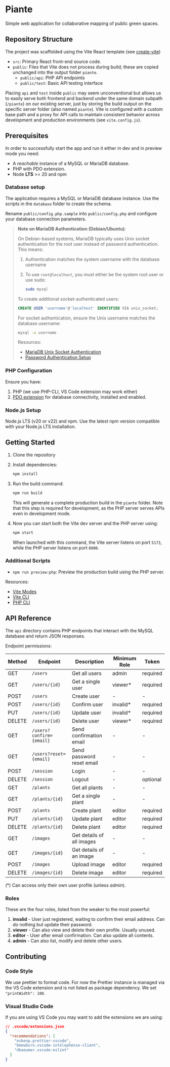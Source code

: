 # Piante

Simple web application for collaborative mapping of public green spaces.

## Repository Structure

The project was scaffolded using the Vite React template (see [create-vite](https://github.com/vitejs/vite/tree/main/packages/create-vite))

- `src`: Primary React front-end source code.
- `public`: Files that Vite does not process during build; these are copied unchanged into the output folder `piante`.
  - `public/api`: PHP API endpoints
  - `public/test`: Basic API testing interface

Placing `api` and `test` inside `public` may seem unconventional but allows us to easily serve both frontend and backend under the same domain subpath (`/piante`) on our existing server, just by storing the build output on the specific server folder (also named `piante`). Vite is configured with a custom base path and a proxy for API calls to maintain consistent behavior across development and production environments (see `vite.config.js`).

## Prerequisites

In order to successfully start the app and run it either in dev and in preview mode you need:

- A _reachable_ instance of a MySQL or MariaDB database.
- PHP with PDO extension.
- Node **LTS** >= 20 and npm

### Database setup

The application requires a MySQL or MariaDB database instance. Use the scripts in the `database` folder to create the schema.

Rename `public/config.php.sample` into `public/config.php` and configure your database connection parameters.

> **Note on MariaDB Authentication (Debian/Ubuntu)**:
>
> On Debian-based systems, MariaDB typically uses Unix socket authentication for the root user instead of password authentication. This means:
>
> 1. Authentication matches the system username with the database username
> 2. To use `root@localhost`, you must either be the system root user or use sudo:
>
>    ```bash
>    sudo mysql
>    ```
>
> To create additional socket-authenticated users:
>
> ```sql
> CREATE USER 'username'@'localhost' IDENTIFIED VIA unix_socket;
> ```
>
> For socket authentication, ensure the Unix username matches the database username:
>
> ```bash
> mysql -u username
> ```
>
> Resources:
>
> - [MariaDB Unix Socket Authentication](https://mariadb.com/kb/en/authentication-plugin-unix-socket/)
> - [Password Authentication Setup](https://mariadb.com/kb/en/authentication-plugin-unix-socket/#switching-to-password-based-authentication)

### PHP Configuration

Ensure you have:

1. PHP (we use PHP-CLI, VS Code extension may work either)
2. [PDO extension](https://www.php.net/manual/en/book.pdo.php) for database connectivity, installed and enabled.

### Node.js Setup

Node.js LTS (v20 or v22) and npm. Use the latest npm version compatible with your Node.js LTS installation.

## Getting Started

1. Clone the repository
2. Install dependencies:

   ```bash
   npm install
   ```

3. Run the build command:

   ```bash
   npm run build
   ```

   This will generate a complete production build in the `piante` folder. Note that this step is
   required for development, as the PHP server serves APIs even in development mode.

4. Now you can start both the Vite dev server and the PHP server using:

   ```bash
   npm start
   ```

   When launched with this command, the Vite server listens on port `5173`, while the PHP server
   listens on port `8000`.

### Additional Scripts

- `npm run preview:php`: Preview the production build using the PHP server.

Resources:

- [Vite Modes](https://vite.dev/guide/env-and-mode.html#modes)
- [Vite CLI](https://vite.dev/guide/cli.html)
- [PHP CLI](https://www.php.net/manual/en/features.commandline.php)

## API Reference

The `api` directory contains PHP endpoints that interact with the MySQL database and return JSON responses.

Endpoint permissions:

| Method | Endpoint                 | Description               | Minimum Role | Token    |
| ------ | ------------------------ | ------------------------- | ------------ | -------- |
| GET    | `/users`                 | Get all users             | admin        | required |
| GET    | `/users/{id}`            | Get a single user         | viewer*      | required |
| POST   | `/users`                 | Create user               | -            | -        |
| POST   | `/users/{id}`            | Confirm user              | invalid*     | required |
| PUT    | `/users/{id}`            | Update user               | invalid*     | required |
| DELETE | `/users/{id}`            | Delete user               | viewer*      | required |
| GET    | `/users?confirm={email}` | Send confirmation email   | -            | -        |
| GET    | `/users?reset={email}`   | Send password reset email | -            | -        |
| POST   | `/session`               | Login                     | -            | -        |
| DELETE | `/session`               | Logout                    | -            | optional |
| GET    | `/plants`                | Get all plants            | -            | -        |
| GET    | `/plants/{id}`           | Get a single plant        | -            | -        |
| POST   | `/plants`                | Create plant              | editor       | required |
| PUT    | `/plants/{id}`           | Update plant              | editor       | required |
| DELETE | `/plants/{id}`           | Delete plant              | editor       | required |
| GET    | `/images`                | Get details of all images | -            | -        |
| GET    | `/images/{id}`           | Get details of an image   | -            | -        |
| POST   | `/images`                | Upload image              | editor       | required |
| DELETE | `/images/{id}`           | Delete image              | editor       | required |

(*) Can access only their own user profile (unless _admin_).

### Roles

These are the four roles, listed from the weaker to the most powerful:

1. **invalid** - User just registered, waiting to confirm their email address. Can do nothing but update their password.
2. **viewer** - Can also view and delete their own profile. Usually unused.
3. **editor** - User after email confirmation. Can also update all contents.
4. **admin** - Can also list, modify and delete other users.

## Contributing

### Code Style

We use prettier to format code. For now the Prettier instance is managed via the VS Code extension and is not listed as package dependency.
We set `"printWidth": 100`.

### Visual Studio Code

If you are using VS Code you may want to add the extensions we are using:

```json
// .vscode/extensions.json
{
  "recommendations": [
    "esbenp.prettier-vscode",
    "bmewburn.vscode-intelephense-client",
    "dbaeumer.vscode-eslint"
  ]
}
```
